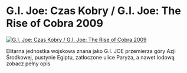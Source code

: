 G.I. Joe: Czas Kobry / G.I. Joe: The Rise of Cobra 2009 
=============
[![G.I. Joe: Czas Kobry / G.I. Joe: The Rise of Cobra 2009 ](http://vidos.pl/images/player.gif)](http://vidos.pl/g-i-joe-czas-kobry-g-i-joe-the-rise-of-cobra-2009)

 Elitarna jednostka wojskowa znana jako G.I. JOE przemierza góry Azji Środkowej, pustynie Egiptu, zatłoczone ulice Paryża, a nawet lodową zobacz pełny opis
